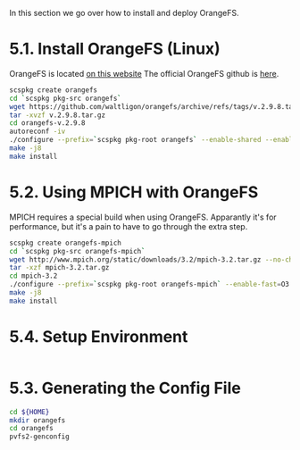 In this section we go over how to install and deploy OrangeFS.

# 5.1. Install OrangeFS (Linux)

OrangeFS is located [on this website](http://www.orangefs.org/?gclid=CjwKCAjwgqejBhBAEiwAuWHioDo2uu8wel6WhiFqoBDgXMiVXc7nrykeE3sf3mIfDFVEt0_7SwRN8RoCdRYQAvD_BwE)
The official OrangeFS github is [here](https://github.com/waltligon/orangefs/releases/tag/v.2.9.8).

```bash
scspkg create orangefs
cd `scspkg pkg-src orangefs`
wget https://github.com/waltligon/orangefs/archive/refs/tags/v.2.9.8.tar.gz
tar -xvzf v.2.9.8.tar.gz
cd orangefs-v.2.9.8
autoreconf -iv
./configure --prefix=`scspkg pkg-root orangefs` --enable-shared --enable-fuse
make -j8
make install
```

# 5.2. Using MPICH with OrangeFS

MPICH requires a special build when using OrangeFS. Apparantly it's for
performance, but it's a pain to have to go through the extra step.

```bash
scspkg create orangefs-mpich
cd `scspkg pkg-src orangefs-mpich`
wget http://www.mpich.org/static/downloads/3.2/mpich-3.2.tar.gz --no-check-certificate
tar -xzf mpich-3.2.tar.gz
cd mpich-3.2
./configure --prefix=`scspkg pkg-root orangefs-mpich` --enable-fast=O3 --enable-romio --enable-shared --with-pvfs2=`scspkg pkg-root orangefs` --with-file-system=pvfs2
make -j8
make install
```

# 5.4. Setup Environment

```bash
```

# 5.3. Generating the Config File

```bash
cd ${HOME}
mkdir orangefs
cd orangefs
pvfs2-genconfig
```
